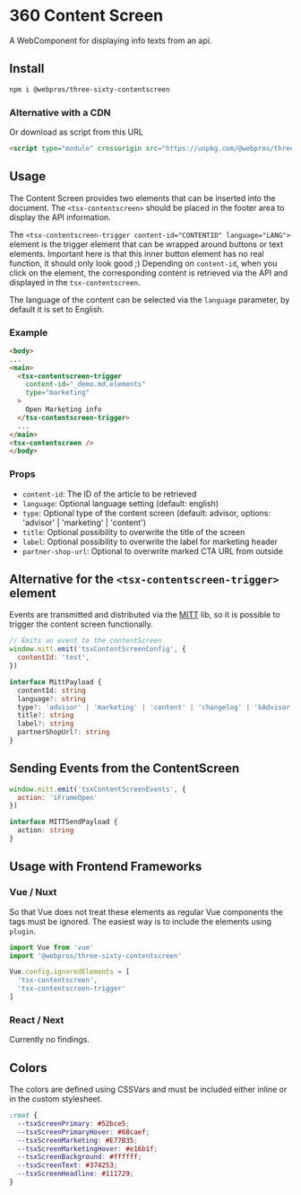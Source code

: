# 360 Content Screen
A WebComponent for displaying info texts from an api.

## Install 
```bash
npm i @webpros/three-sixty-contentscreen
```

### Alternative with a CDN 
Or download as script from this URL
```html
<script type="module" crossorigin src="https://unpkg.com/@webpros/three-sixty-contentscreen@1.0.3/dist/threeSixtyContentScreen.js"></script>
```

## Usage
The Content Screen provides two elements that can be inserted into the document. The `<tsx-contentscreen>` should be placed in the footer area to display the API information.

The `<tsx-contentscreen-trigger content-id="CONTENTID" language="LANG">` element is the trigger element that can be wrapped around buttons or text elements. Important here is that this inner button element has no real function, it should only look good ;) Depending on `content-id`, when you click on the element, the corresponding content is retrieved via the API and displayed in the `tsx-contentscreen`.

The language of the content can be selected via the `language` parameter, by default it is set to English.

### Example
```html
<body>
...
<main>
  <tsx-contentscreen-trigger
    content-id="_demo.md.elements"
    type="marketing"
  >
    Open Marketing info
  </tsx-contentscreen-trigger>
  ...
</main>
<tsx-contentscreen />
</body>
```

### Props
- `content-id`: The ID of the article to be retrieved
- `language`: Optional language setting (default: english)
- `type`: Optional type of the content screen (default: advisor, options: 'advisor' | 'marketing' | 'content')
- `title`: Optional possibility to overwrite the title of the screen
- `label`: Optional possibility to overwrite the label for marketing header
- `partner-shop-url`: Optional to overwrite marked CTA URL from outside

## Alternative for the `<tsx-contentscreen-trigger>` element
Events are transmitted and distributed via the [MITT](https://github.com/developit/mitt) lib, so it is possible to trigger the content screen functionally.

```js
// Emits an event to the contentScreen
window.mitt.emit('tsxContentScreenConfig', {
  contentId: 'test',
})
```

```ts
interface MittPayload {
  contentId: string
  language?: string
  type?: 'advisor' | 'marketing' | 'content' | 'changelog' | 'kAdvisor'
  title?: string
  label?: string
  partnerShopUrl?: string
}
```

## Sending Events from the ContentScreen

```js
window.mitt.emit('tsxContentScreenEvents', {
  action: 'iFrameOpen'
})
```

```ts
interface MITTSendPayload {
  action: string
}
```

## Usage with Frontend Frameworks

### Vue / Nuxt 
So that Vue does not treat these elements as regular Vue components the tags must be ignored. The easiest way is to include the elements using `plugin`.

```js
import Vue from 'vue'
import '@webpros/three-sixty-contentscreen'

Vue.config.ignoredElements = [
  'tsx-contentscreen',
  'tsx-contentscreen-trigger'
]
```

### React / Next
Currently no findings.

## Colors
The colors are defined using CSSVars and must be included either inline or in the custom stylesheet.

```css
:root {
  --tsxScreenPrimary: #52bce5;
  --tsxScreenPrimaryHover: #68caef;
  --tsxScreenMarketing: #E77B35;
  --tsxScreenMarketingHover: #e16b1f;
  --tsxScreenBackground: #ffffff;
  --tsxScreenText: #374253;
  --tsxScreenHeadline: #111729;
}
```

